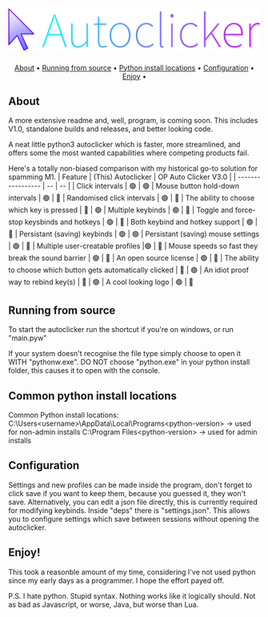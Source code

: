 # ![Project icon](/deps/logo_text.png?raw=true "Project icon")
<p align="center">
  <a href="#about">About</a> •
  <a href="#running-from-source">Running from source</a> •
  <a href="#common-python-install-locations">Python install locations</a> •
  <a href="#configuration">Configuration</a> •
  <a href="#enjoy">Enjoy</a> •
</p>

## About
A more extensive readme and, well, program, is coming soon. This includes V1.0, standalone builds and releases, and better looking code.

A neat little python3 autoclicker which is faster, more streamlined, and offers some the most wanted capabilities where competing products fail.

Here's a totally non-biased comparison with my historical go-to solution for spamming M1.
| Feature | (This) Autoclicker | OP Auto Clicker V3.0 |
| ----------------- | -- | -- |
| Click intervals | 🟢 | 🟢
| Mouse button hold-down intervals | 🟢 | 🔴
| Randomised click intervals | 🟢 | 🔴
| The ability to choose which key is pressed | 🔴 | 🟢
| Multiple keybinds | 🟢 | 🔴
| Toggle and force-stop keysbinds and hotkeys | 🟢 | 🔴
| Both keybind and hotkey support | 🟢 | 🔴
| Persistant (saving) keybinds | 🟢 | 🟢
| Persistant (saving) mouse settings | 🟢 | 🔴
| Multiple user-creatable profiles |🟢 | 🔴
| Mouse speeds so fast they break the sound barrier | 🟢 | 🔴
| An open source license | 🟢 | 🔴
| The ability to choose which button gets automatically clicked  | 🔴 | 🟢
| An idiot proof way to rebind key(s)  | 🔴 | 🟢
| A cool looking logo | 🟢 | 🔴

## Running from source
To start the autoclicker run the shortcut if you're on windows, or run "main.pyw"

If your system doesn't recognise the file type simply choose to open it WITH "pythonw.exe". DO NOT choose "python.exe" in your python install folder, this causes it to open with the console.

## Common python install locations
Common Python install locations:
C:\Users\<username>\AppData\Local\Programs\<python-version> -> used for non-admin installs
C:\Program Files\<python-version> -> used for admin installs

## Configuration
Settings and new profiles can be made inside the program, don't forget to click save if you want to keep them, because you guessed it, they won't save.
Alternatively, you can edit a json file directly, this is currently required for modifying keybinds.
Inside "deps" there is "settings.json". This allows you to configure settings which save between sessions without opening the autoclicker.

## Enjoy!
This took a reasonble amount of my time, considering I've not used python since my early days as a programmer. I hope the effort payed off.

P.S. I hate python. Stupid syntax. Nothing works like it logically should. Not as bad as Javascript, or worse, Java, but worse than Lua.
